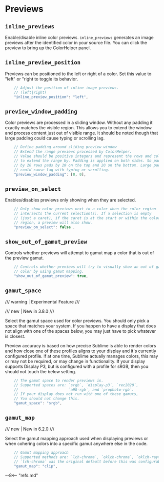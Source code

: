 # Previews

## `inline_previews`

Enable/disable inline color previews. `inline_previews` generates an image previews after the identified color in your
source file.  You can click the preview to bring up the ColorHelper panel.

## `inline_preview_position`

Previews can be positioned to the left or right of a color. Set this value to "left" or "right to toggle its behavior.

```js
    // Adjust the position of inline image previews.
    // (left|right)
    "inline_preview_position": "left",
```

## `preview_window_padding`

Color previews are processed in a sliding window. Without any padding it exactly matches the visible region. This allows
you to extend the window and process content just out of visible range. It should be noted though that large padding
could cause typing or scrolling lag.

```js
    // Define padding around sliding preview window
    // Extend the range previews processed by ColorHelper.
    // Value should be positive integers and represent the rows and columns
    // to extend the range by. Padding is applied on both sides. So padding
    // by 20 rows pads by 20 on the top and 20 on the bottom. Large padding
    // could cause lag with typing or scrolling.
    "preview_window_padding": [0, 0],
````

## `preview_on_select`

Enables/disables previews only showing when they are selected.

```js
    // Only show color previews next to a color when the color region
    // intersects the current selection(s). If a selection is empty
    // (just a caret), if the caret is at the start or within the color
    // region, a preview will also show.
    "preview_on_select": false ,
```

## `show_out_of_gamut_preview`

Controls whether previews will attempt to gamut map a color that is out of the preview gamut.

```js
    // Controls whether previews will try to visually show an out of gamut
    // color by using gamut mapping.
    "show_out_of_gamut_preview": true,
```

## `gamut_space`

/// warning | Experimental Feature
///

/// new | New in 3.8.0
///

Select the gamut space used for color previews. You should only pick a space that matches your system. If you happen
to have a display that does not align with one of the spaces below, you may just have to pick whatever is closest.

Preview accuracy is based on how precise Sublime is able to render colors and how close one of these profiles aligns
to your display and it's currently configured profile. If at one time, Sublime actually manages colors, this may or may
not be required, or may change in functionality. If your display supports Display P3, but is configured with a profile
for sRGB, then you should not touch the below setting.

```js
    // The gamut space to render previews in.
    // Supported spaces are: `srgb`, `display-p3`, `rec2020`,
    //                       `a98-rgb`, and `prophoto-rgb`.
    // If your display does not run with one of these gamuts,
    // You should not change this.
    "gamut_space": "srgb",
```

## `gamut_map`

/// new | New in 6.2.0
///

Select the gamut mapping approach used when displaying previews or when cohering colors into a specific gamut anywhere
else in the code.

```js
    // Gamut mapping approach
    // Supported methods are: `lch-chroma`, `oklch-chroma`, `oklch-raytrace`, and `clip` (default).
    // `lch-chroma` was the original default before this was configurable.
    "gamut_map": "clip",
```

--8<-- "refs.md"
